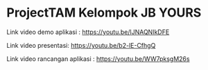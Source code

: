 # ProjectTAM Kelompok JB YOURS
Link video demo aplikasi : https://youtu.be/lJNAQNIkDFE

Link video presentasi: https://youtu.be/b2-lE-CfhgQ

Link video rancangan aplikasi : https://youtu.be/WW7pksgM26s
